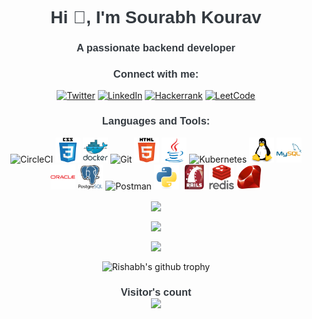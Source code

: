 <center>
  <h1 style="font-family: Arial, sans-serif; color: #343a40;">Hi 👋, I'm Sourabh Kourav</h1>
  <h3 style="font-family: Arial, sans-serif; color: #343a40;">A passionate backend developer</h3>
  
  <h3 style="font-family: Arial, sans-serif; color: #343a40;">Connect with me:</h3>
  <div>
    <a href="https://twitter.com/isourabhkourav" target="_blank"><img src="https://raw.githubusercontent.com/rahuldkjain/github-profile-readme-generator/master/src/images/icons/Social/twitter.svg" alt="Twitter" width="30" height="30"></a>
    <a href="https://linkedin.com/in/sourabhkourav" target="_blank"><img src="https://raw.githubusercontent.com/rahuldkjain/github-profile-readme-generator/master/src/images/icons/Social/linked-in-alt.svg" alt="LinkedIn" width="30" height="30"></a>
    <a href="https://www.hackerrank.com/sourabhkourav422" target="_blank"><img src="https://raw.githubusercontent.com/rahuldkjain/github-profile-readme-generator/master/src/images/icons/Social/hackerrank.svg" alt="Hackerrank" width="30" height="30"></a>
    <a href="https://www.leetcode.com/sourabhkourav" target="_blank"><img src="https://raw.githubusercontent.com/rahuldkjain/github-profile-readme-generator/master/src/images/icons/Social/leet-code.svg" alt="LeetCode" width="30" height="30"></a>
  </div>
  
  <h3 style="font-family: Arial, sans-serif; color: #343a40;">Languages and Tools:</h3>
  <div>
    <img src="https://www.vectorlogo.zone/logos/circleci/circleci-icon.svg" alt="CircleCI" width="40" height="40">
    <img src="https://raw.githubusercontent.com/devicons/devicon/master/icons/css3/css3-original-wordmark.svg" alt="CSS3" width="40" height="40">
    <img src="https://raw.githubusercontent.com/devicons/devicon/master/icons/docker/docker-original-wordmark.svg" alt="Docker" width="40" height="40">
    <img src="https://www.vectorlogo.zone/logos/git-scm/git-scm-icon.svg" alt="Git" width="40" height="40">
    <img src="https://raw.githubusercontent.com/devicons/devicon/master/icons/html5/html5-original-wordmark.svg" alt="HTML5" width="40" height="40">
    <img src="https://raw.githubusercontent.com/devicons/devicon/master/icons/java/java-original.svg" alt="Java" width="40" height="40">
    <img src="https://www.vectorlogo.zone/logos/kubernetes/kubernetes-icon.svg" alt="Kubernetes" width="40" height="40">
    <img src="https://raw.githubusercontent.com/devicons/devicon/master/icons/linux/linux-original.svg" alt="Linux" width="40" height="40">
    <img src="https://raw.githubusercontent.com/devicons/devicon/master/icons/mysql/mysql-original-wordmark.svg" alt="MySQL" width="40" height="40">
    <img src="https://raw.githubusercontent.com/devicons/devicon/master/icons/oracle/oracle-original.svg" alt="Oracle" width="40" height="40">
    <img src="https://raw.githubusercontent.com/devicons/devicon/master/icons/postgresql/postgresql-original-wordmark.svg" alt="PostgreSQL" width="40" height="40">
    <img src="https://www.vectorlogo.zone/logos/getpostman/getpostman-icon.svg" alt="Postman" width="40" height="40">
    <img src="https://raw.githubusercontent.com/devicons/devicon/master/icons/python/python-original.svg" alt="Python" width="40" height="40">
    <img src="https://raw.githubusercontent.com/devicons/devicon/master/icons/rails/rails-original-wordmark.svg" alt="Rails" width="40" height="40">
    <img src="https://raw.githubusercontent.com/devicons/devicon/master/icons/redis/redis-original-wordmark.svg" alt="Redis" width="40" height="40">
    <img src="https://raw.githubusercontent.com/devicons/devicon/master/icons/ruby/ruby-original.svg" alt="Ruby" width="40" height="40">
  </div>
  
<p align="center">
   <img align="center" src="https://github-readme-stats.vercel.app/api/top-langs/?username=sourabhkourav&theme=radical&line_height=10&hide_langs_below=1&layout=compact" />
</p>

<p align="center">
<img align="center"  src="https://github-readme-streak-stats.herokuapp.com/?user=sourabhkourav&theme=blue-green" />
</p>

<p align="center">
<img align="center" src="https://github-readme-stats.vercel.app/api?username=sourabhkourav&show_icons=true&theme=blue-green&line_height=21"/>
</p>

<p align="center">
<img align="center" src="https://github-profile-trophy.vercel.app/?username=sourabhkourav&theme=dracula" alt="Rishabh's github trophy"/></p>

  <h3 style="font-family: Arial, sans-serif; color: #343a40;">Visitor's count <br>
    <img src="https://profile-counter.glitch.me/sourabhkourav/count.svg" />
  </h3>
